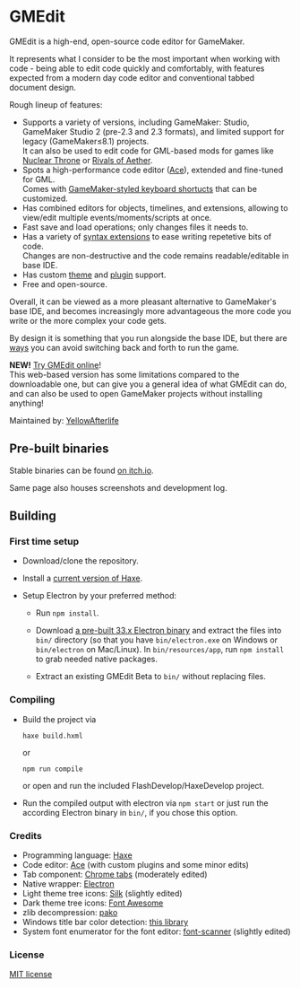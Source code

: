 # GMEdit

GMEdit is a high-end, open-source code editor for GameMaker.

It represents what I consider to be the most important when working with code - being able to edit code quickly and comfortably, with features expected from a modern day code editor and conventional tabbed document design.

Rough lineup of features:

- Supports a variety of versions, including GameMaker: Studio, GameMaker Studio 2 (pre-2.3 and 2.3 formats), and limited support for legacy (GameMaker≤8.1) projects.  
  It can also be used to edit code for GML-based mods for games like [Nuclear Throne](https://yal.cc/ntt-modding-faq/) or [Rivals of Aether](https://rivalsofaether.com/introduction/).
- Spots a high-performance code editor ([Ace](https://ace.c9.io/)), extended and fine-tuned for GML.  
  Comes with [GameMaker-styled keyboard shortucts](http://github.com/GameMakerDiscord/GMEdit/wiki/Keyboard-shortcuts) that can be customized.
- Has combined editors for objects, timelines, and extensions, allowing to view/edit multiple events/moments/scripts at once.
- Fast save and load operations; only changes files it needs to.
- Has a variety of [syntax extensions](https://github.com/YellowAfterlife/GMEdit/wiki) to ease writing repetetive bits of code.  
  Changes are non-destructive and the code remains readable/editable in base IDE.
- Has custom [theme](https://github.com/YellowAfterlife/GMEdit/wiki/Using-themes)
  and [plugin](https://github.com/YellowAfterlife/GMEdit/wiki/Using-plugins) support.
- Free and open-source.

Overall, it can be viewed as a more pleasant alternative to GameMaker's base  IDE, and becomes increasingly more advantageous the more code you write or the more complex your code gets.

By design it is something that you run alongside the base IDE, but there are [ways](https://github.com/YellowAfterlife/GMEdit/wiki/Running-games-from-GMEdit) you can avoid switching back and forth to run the game.

**NEW!** [Try GMEdit online](https://yellowafterlife.github.io/GMEdit/)!  
This web-based version has some limitations compared to the downloadable one, but can give you a general idea of what GMEdit can do, and can also be used to open GameMaker projects without installing anything!

Maintained by: [YellowAfterlife](https://yal.cc)

## Pre-built binaries

Stable binaries can be found [on itch.io](https://yellowafterlife.itch.io/gmedit).

Same page also houses screenshots and development log.

## Building

### First time setup
* Download/clone the repository.
* Install a [current version of Haxe](https://haxe.org/download/).
* Setup Electron by your preferred method:

  * Run `npm install`.

  * Download [a pre-built 33.x Electron binary](https://github.com/electron/electron/releases) and
    extract the files into `bin/` directory (so that you have `bin/electron.exe` on Windows or
    `bin/electron` on Mac/Linux). In `bin/resources/app`, run `npm install` to grab needed native
    packages.

  * Extract an existing GMEdit Beta to `bin/` without replacing files.
  
### Compiling
* Build the project via  
  ```
  haxe build.hxml
  ```
  or
  ```
  npm run compile
  ```
  or open and run the included FlashDevelop/HaxeDevelop project.

* Run the compiled output with electron via `npm start` or just run the according Electron binary in
  `bin/`, if you chose this option.

### Credits

* Programming language: [Haxe](https://haxe.org)
* Code editor: [Ace](https://ace.c9.io/) (with custom plugins and some minor edits)
* Tab component: [Chrome tabs](https://github.com/adamschwartz/chrome-tabs) (moderately edited)
* Native wrapper: [Electron](https://electronjs.org/)
* Light theme tree icons: [Silk](http://www.famfamfam.com/lab/icons/silk/) (slightly edited)
* Dark theme tree icons: [Font Awesome](https://fontawesome.com/)
* zlib decompression: [pako](https://github.com/nodeca/pako)
* Windows title bar color detection: [this library](https://github.com/loilo/windows-titlebar-color)
* System font enumerator for the font editor: [font-scanner](https://www.npmjs.com/package/font-scanner) (slightly edited)

### License

[MIT license](https://opensource.org/licenses/mit-license.php)
